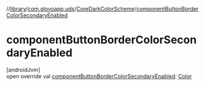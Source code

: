 //[library](../../../index.md)/[com.glovoapp.uds](../index.md)/[CoreDarkColorScheme](index.md)/[componentButtonBorderColorSecondaryEnabled](component-button-border-color-secondary-enabled.md)

# componentButtonBorderColorSecondaryEnabled

[androidJvm]\
open override val [componentButtonBorderColorSecondaryEnabled](component-button-border-color-secondary-enabled.md): [Color](https://developer.android.com/reference/kotlin/androidx/compose/ui/graphics/Color.html)
